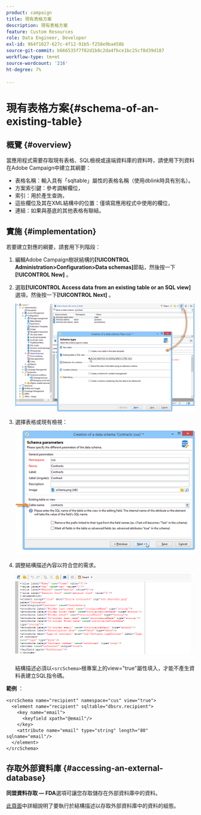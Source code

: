 ```yaml
---
product: campaign
title: 現有表格方案
description: 現有表格方案
feature: Custom Resources
role: Data Engineer, Developer
exl-id: 964f1027-627c-4f12-91b5-f258e9ba458b
source-git-commit: b666535f7f82d1b8c2da4fbce1bc25cf8d39d187
workflow-type: tm+mt
source-wordcount: '216'
ht-degree: 7%

---
```


# 現有表格方案{#schema-of-an-existing-table}

## 概覽 {#overview}

當應用程式需要存取現有表格、SQL檢視或遠端資料庫的資料時，請使用下列資料在Adobe Campaign中建立其綱要：

* 表格名稱：輸入具有「sqltable」屬性的表格名稱（使用dblink時具有別名）。
* 方案索引鍵：參考調解欄位，
* 索引：用於產生查詢，
* 這些欄位及其在XML結構中的位置：僅填寫應用程式中使用的欄位，
* 連結：如果與基底的其他表格有聯結。

## 實施 {#implementation}

若要建立對應的綱要，請套用下列階段：

1. 編輯Adobe Campaign樹狀結構的&#x200B;**[!UICONTROL Administration>Configuration>Data schemas]**&#x200B;節點，然後按一下&#x200B;**[!UICONTROL New]** 。
1. 選取&#x200B;**[!UICONTROL Access data from an existing table or an SQL view]**&#x200B;選項，然後按一下&#x200B;**[!UICONTROL Next]** 。

   ![](assets/s_ncs_configuration_extand_a_schema.png)

1. 選擇表格或現有檢視：

   ![](assets/s_ncs_configuration_select_table.png)

1. 調整結構描述內容以符合您的需求。

   ![](assets/s_ncs_configuration_view_create_schema.png)

   結構描述必須以`<srcSchema>`根專案上的view=&quot;true&quot;屬性填入，才能不產生資料表建立SQL指令碼。

**範例** ：

```
<srcSchema name="recipient" namespace="cus" view="true">
  <element name="recipient" sqltable="dbsrv.recipient">
    <key name="email">
      <keyfield xpath="@email"/>
    </key>   
    <attribute name="email" type="string" length="80" sqlname="email"/>
  </element>
</srcSchema>
```

## 存取外部資料庫 {#accessing-an-external-database}

**同盟資料存取 — FDA**&#x200B;選項可讓您存取儲存在外部資料庫中的資料。

[此頁面](../../installation/using/creating-data-schema.md)中詳細說明了要執行於結構描述以存取外部資料庫中的資料的組態。
